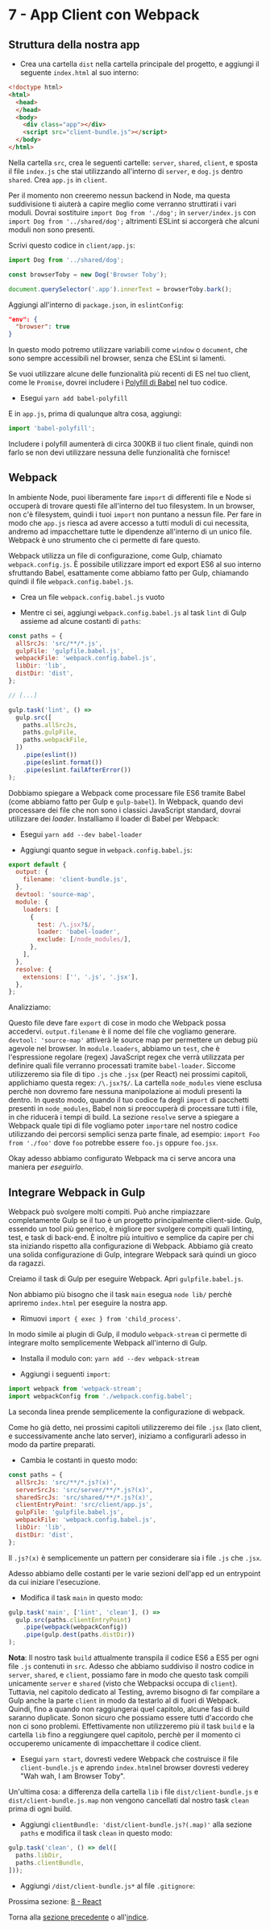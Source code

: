 # 7 - App Client con Webpack

## Struttura della nostra app

- Crea una cartella `dist` nella cartella principale del progetto, e aggiungi il seguente `index.html` al suo interno:

```html
<!doctype html>
<html>
  <head>
  </head>
  <body>
    <div class="app"></div>
    <script src="client-bundle.js"></script>
  </body>
</html>
```

Nella cartella `src`, crea le seguenti cartelle: `server`, `shared`, `client`, e sposta il file `index.js` che stai utilizzando all'interno di `server`, e `dog.js` dentro `shared`. Crea `app.js` in `client`.

Per il momento non creeremo nessun backend in Node, ma questa suddivisione ti aiuterà a capire meglio come verranno struttirati i vari moduli. Dovrai sostituire `import Dog from './dog';` in `server/index.js` con `import Dog from '../shared/dog';` altrimenti ESLint si accorgerà che alcuni moduli non sono presenti.

Scrivi questo codice in `client/app.js`:

```javascript
import Dog from '../shared/dog';

const browserToby = new Dog('Browser Toby');

document.querySelector('.app').innerText = browserToby.bark();
```

Aggiungi all'interno di `package.json`, in `eslintConfig`:

```json
"env": {
  "browser": true
}
```
In questo modo potremo utilizzare variabili come `window` o `document`, che sono sempre accessibili nel browser, senza che ESLint si lamenti.

Se vuoi utilizzare alcune delle funzionalità più recenti di ES nel tuo client, come le `Promise`, dovrei includere i [Polyfill di Babel](https://babeljs.io/docs/usage/polyfill/) nel tuo codice.

- Esegui `yarn add babel-polyfill`

E in `app.js`, prima di qualunque altra cosa, aggiungi:

```javascript
import 'babel-polyfill';
```

Includere i polyfill aumenterà di circa 300KB il tuo client finale, quindi non farlo se non devi utilizzare nessuna delle funzionalità che fornisce!

## Webpack

In ambiente Node, puoi liberamente fare `import` di differenti file e Node si occuperà di trovare questi file all'interno del tuo filesystem. In un browser, non c'è filesystem, quindi i tuoi `import` non puntano a nessun file. Per fare in modo che `app.js` riesca ad avere accesso a tutti moduli di cui necessita, andremo ad impacchettare tutte le dipendenze all'interno di un unico file. Webpack è uno strumento che ci permette di fare questo.

Webpack utilizza un file di configurazione, come Gulp, chiamato `webpack.config.js`. È possibile utilizzare import ed export ES6 al suo interno sfruttando Babel, esattamente come abbiamo fatto per Gulp, chiamando quindi il file `webpack.config.babel.js`.

- Crea un file `webpack.config.babel.js` vuoto

- Mentre ci sei, aggiungi `webpack.config.babel.js` al task `lint` di Gulp assieme ad alcune costanti di `paths`:

```javascript
const paths = {
  allSrcJs: 'src/**/*.js',
  gulpFile: 'gulpfile.babel.js',
  webpackFile: 'webpack.config.babel.js',
  libDir: 'lib',
  distDir: 'dist',
};

// [...]

gulp.task('lint', () =>
  gulp.src([
    paths.allSrcJs,
    paths.gulpFile,
    paths.webpackFile,
  ])
    .pipe(eslint())
    .pipe(eslint.format())
    .pipe(eslint.failAfterError())
);
```

Dobbiamo spiegare a Webpack come processare file ES6 tramite Babel (come abbiamo fatto per Gulp e `gulp-babel`). In Webpack, quando devi processare dei file che non sono i classici JavaScript standard, dovrai utilizzare dei *loader*. Installiamo il loader di Babel per Webpack:

- Esegui `yarn add --dev babel-loader`

- Aggiungi quanto segue in `webpack.config.babel.js`:

```javascript
export default {
  output: {
    filename: 'client-bundle.js',
  },
  devtool: 'source-map',
  module: {
    loaders: [
      {
        test: /\.jsx?$/,
        loader: 'babel-loader',
        exclude: [/node_modules/],
      },
    ],
  },
  resolve: {
    extensions: ['', '.js', '.jsx'],
  },
};
```

Analizziamo:

Questo file deve fare `export` di cose in modo che Webpack possa accedervi. `output.filename` è il nome del file che vogliamo generare. `devtool: 'source-map'` attiverà le source map per permettere un debug più agevole nel browser. In `module.loaders`, abbiamo un `test`, che è l'espressione regolare (regex) JavaScript regex che verrà utilizzata per definire quali file verranno processati tramite `babel-loader`. Siccome utilizzeremo sia file di tipo `.js` che `.jsx` (per React) nei prossimi capitoli, applichiamo questa regex: `/\.jsx?$/`. La cartella `node_modules` viene esclusa perchè non dovremo fare nessuna manipolazione ai moduli presenti la dentro. In questo modo, quando il tuo codice fa degli `import` di pacchetti presenti in `node_modules`, Babel non si preoccuperà di processare tutti i file, in che riducerà i tempi di build. La sezione `resolve` serve a spiegare a Webpack quale tipi di file vogliamo poter `import`are nel nostro codice utilizzando dei percorsi semplici senza parte finale, ad esempio: `import Foo from './foo'` dove `foo` potrebbe essere `foo.js` oppure `foo.jsx`.

Okay adesso abbiamo configurato Webpack ma ci serve ancora una maniera per *eseguirlo*.

## Integrare Webpack in Gulp

Webpack può svolgere molti compiti. Può anche rimpiazzare completamente Gulp se il tuo è un progetto principalmente client-side. Gulp, essendo un tool più generico, è migliore per svolgere compiti quali linting, test, e task di back-end. È inoltre più intuitivo e semplice da capire per chi sta iniziando rispetto alla configurazione di Webpack. Abbiamo già creato una solida configurazione di Gulp, integrare Webpack sarà quindi un gioco da ragazzi.

Creiamo il task di Gulp per eseguire Webpack. Apri `gulpfile.babel.js`.

Non abbiamo più bisogno che il task `main` esegua `node lib/` perchè apriremo `index.html` per eseguire la nostra app.

- Rimuovi `import { exec } from 'child_process'`.

In modo simile ai plugin di Gulp, il modulo `webpack-stream` ci permette di integrare molto semplicemente Webpack all'interno di Gulp.

- Installa il modulo con: `yarn add --dev webpack-stream`

- Aggiungi i seguenti `import`:

```javascript
import webpack from 'webpack-stream';
import webpackConfig from './webpack.config.babel';
```

La seconda linea prende semplicemente la configurazione di webpack.

Come ho già detto, nei prossimi capitoli utilizzeremo dei file `.jsx`  (lato client, e successivamente anche lato server), iniziamo a configurarli adesso in modo da partire preparati.

- Cambia le costanti in questo modo:

```javascript
const paths = {
  allSrcJs: 'src/**/*.js?(x)',
  serverSrcJs: 'src/server/**/*.js?(x)',
  sharedSrcJs: 'src/shared/**/*.js?(x)',
  clientEntryPoint: 'src/client/app.js',
  gulpFile: 'gulpfile.babel.js',
  webpackFile: 'webpack.config.babel.js',
  libDir: 'lib',
  distDir: 'dist',
};
```

Il `.js?(x)` è semplicemente un pattern per considerare sia i file `.js` che `.jsx`.

Adesso abbiamo delle costanti per le varie sezioni dell'app ed un entrypoint da cui iniziare l'esecuzione.

- Modifica il task `main` in questo modo:

```javascript
gulp.task('main', ['lint', 'clean'], () =>
  gulp.src(paths.clientEntryPoint)
    .pipe(webpack(webpackConfig))
    .pipe(gulp.dest(paths.distDir))
);
```

**Nota**: Il nostro task `build` attualmente transpila il codice ES6 a ES5 per ogni file `.js` contenuti in `src`. Adesso che abbiamo suddiviso il nostro codice in `server`, `shared`, e `client`, possiamo fare in modo che questo task compili unicamente `server` e `shared` (visto che Webpacksi occupa di `client`). Tuttavia, nel capitolo dedicato al Testing, avremo bisogno di far compilare a Gulp anche la parte `client` in modo da testarlo al di fuori di Webpack. Quindi, fino a quando non raggiungerai quel capitolo, alcune fasi di build saranno duplicate. Sonon sicuro che possiamo essere tutti d'accordo che non ci sono problemi. Effettivamente non utilizzeremo più il task `build` e la cartella `lib` fino a reggiungere quel capitolo, perchè per il momento ci occuperemo unicamente di impacchettare il codice client.

- Esegui `yarn start`, dovresti vedere Webpack che costruisce il file `client-bundle.js` e aprendo `index.html`nel browser dovresti vederey "Wah wah, I am Browser Toby".

Un'ultima cosa: a differenza della cartella `lib` i file `dist/client-bundle.js` e `dist/client-bundle.js.map` non vengono cancellati dal nostro task `clean` prima di ogni build.

- Aggiungi `clientBundle: 'dist/client-bundle.js?(.map)'` alla sezione `paths` e modifica il task `clean` in questo modo:

```javascript
gulp.task('clean', () => del([
  paths.libDir,
  paths.clientBundle,
]));
```

- Aggiungi `/dist/client-bundle.js*` al file `.gitignore`:

Prossima sezione: [8 - React](/tutorial/8-react)

Torna alla [sezione precedente](/tutorial/6-eslint) o all'[indice](https://github.com/fbertone/js-stack-from-scratch).
